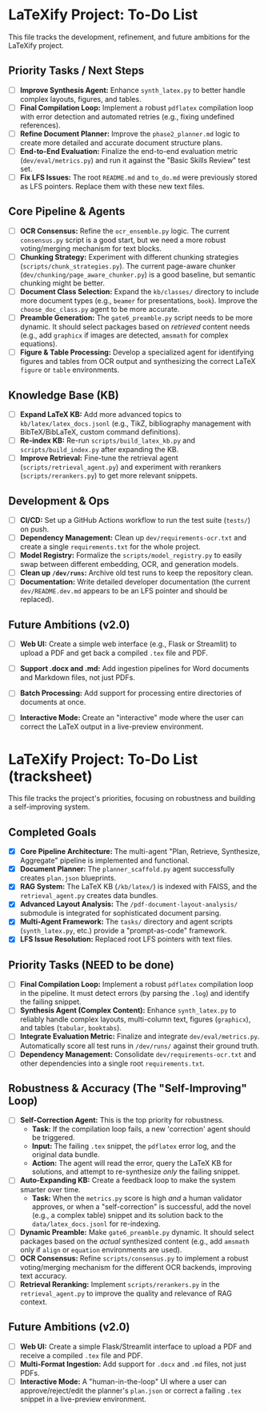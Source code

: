 # LaTeXify Project: To-Do List

This file tracks the development, refinement, and future ambitions for the LaTeXify project.

## Priority Tasks / Next Steps

-   [ ] **Improve Synthesis Agent:** Enhance `synth_latex.py` to better handle complex layouts, figures, and tables.
-   [ ] **Final Compilation Loop:** Implement a robust `pdflatex` compilation loop with error detection and automated retries (e.g., fixing undefined references).
-   [ ] **Refine Document Planner:** Improve the `phase2_planner.md` logic to create more detailed and accurate document structure plans.
-   [ ] **End-to-End Evaluation:** Finalize the end-to-end evaluation metric (`dev/eval/metrics.py`) and run it against the "Basic Skills Review" test set.
-   [ ] **Fix LFS Issues:** The root `README.md` and `to_do.md` were previously stored as LFS pointers. Replace them with these new text files.

## Core Pipeline & Agents

-   [ ] **OCR Consensus:** Refine the `ocr_ensemble.py` logic. The current `consensus.py` script is a good start, but we need a more robust voting/merging mechanism for text blocks.
-   [ ] **Chunking Strategy:** Experiment with different chunking strategies (`scripts/chunk_strategies.py`). The current page-aware chunker (`dev/chunking/page_aware_chunker.py`) is a good baseline, but semantic chunking might be better.
-   [ ] **Document Class Selection:** Expand the `kb/classes/` directory to include more document types (e.g., `beamer` for presentations, `book`). Improve the `choose_doc_class.py` agent to be more accurate.
-   [ ] **Preamble Generation:** The `gate6_preamble.py` script needs to be more dynamic. It should select packages based on *retrieved* content needs (e.g., add `graphicx` if images are detected, `amsmath` for complex equations).
-   [ ] **Figure & Table Processing:** Develop a specialized agent for identifying figures and tables from OCR output and synthesizing the correct LaTeX `figure` or `table` environments.

## Knowledge Base (KB)

-   [ ] **Expand LaTeX KB:** Add more advanced topics to `kb/latex/latex_docs.jsonl` (e.g., TikZ, bibliography management with BibTeX/BibLaTeX, custom command definitions).
-   [ ] **Re-index KB:** Re-run `scripts/build_latex_kb.py` and `scripts/build_index.py` after expanding the KB.
-   [ ] **Improve Retrieval:** Fine-tune the retrieval agent (`scripts/retrieval_agent.py`) and experiment with rerankers (`scripts/rerankers.py`) to get more relevant snippets.

## Development & Ops

-   [ ] **CI/CD:** Set up a GitHub Actions workflow to run the test suite (`tests/`) on push.
-   [ ] **Dependency Management:** Clean up `dev/requirements-ocr.txt` and create a single `requirements.txt` for the whole project.
-   [ ] **Model Registry:** Formalize the `scripts/model_registry.py` to easily swap between different embedding, OCR, and generation models.
-   [ ] **Clean up `/dev/runs`:** Archive old test runs to keep the repository clean.
-   [ ] **Documentation:** Write detailed developer documentation (the current `dev/README.dev.md` appears to be an LFS pointer and should be replaced).

## Future Ambitions (v2.0)

-   [ ] **Web UI:** Create a simple web interface (e.g., Flask or Streamlit) to upload a PDF and get back a compiled `.tex` file and PDF.
-   [ ] **Support .docx and .md:** Add ingestion pipelines for Word documents and Markdown files, not just PDFs.
-   [ ] **Batch Processing:** Add support for processing entire directories of documents at once.
-   [ ] **Interactive Mode:** Create an "interactive" mode where the user can correct the LaTeX output in a live-preview environment.





# LaTeXify Project: To-Do List (tracksheet)

This file tracks the project's priorities, focusing on robustness and building a self-improving system.

## Completed Goals

-   [x] **Core Pipeline Architecture:** The multi-agent "Plan, Retrieve, Synthesize, Aggregate" pipeline is implemented and functional.
-   [x] **Document Planner:** The `planner_scaffold.py` agent successfully creates `plan.json` blueprints.
-   [x] **RAG System:** The LaTeX KB (`/kb/latex/`) is indexed with FAISS, and the `retrieval_agent.py` creates data bundles.
-   [x] **Advanced Layout Analysis:** The `/pdf-document-layout-analysis/` submodule is integrated for sophisticated document parsing.
-   [x] **Multi-Agent Framework:** The `tasks/` directory and agent scripts (`synth_latex.py`, etc.) provide a "prompt-as-code" framework.
-   [x] **LFS Issue Resolution:** Replaced root LFS pointers with text files.

## Priority Tasks (NEED to be done)

-   [ ] **Final Compilation Loop:** Implement a robust `pdflatex` compilation loop in the pipeline. It must detect errors (by parsing the `.log`) and identify the failing snippet.
-   [ ] **Synthesis Agent (Complex Content):** Enhance `synth_latex.py` to reliably handle complex layouts, multi-column text, figures (`graphicx`), and tables (`tabular`, `booktabs`).
-   [ ] **Integrate Evaluation Metric:** Finalize and integrate `dev/eval/metrics.py`. Automatically score all test runs in `/dev/runs/` against their ground truth.
-   [ ] **Dependency Management:** Consolidate `dev/requirements-ocr.txt` and other dependencies into a single root `requirements.txt`.

## Robustness & Accuracy (The "Self-Improving" Loop)

-   [ ] **Self-Correction Agent:** This is the top priority for robustness.
    -   **Task:** If the compilation loop fails, a new 'correction' agent should be triggered.
    -   **Input:** The failing `.tex` snippet, the `pdflatex` error log, and the original data bundle.
    -   **Action:** The agent will read the error, query the LaTeX KB for solutions, and attempt to re-synthesize *only* the failing snippet.
-   [ ] **Auto-Expanding KB:** Create a feedback loop to make the system smarter over time.
    -   **Task:** When the `metrics.py` score is high *and* a human validator approves, or when a "self-correction" is successful, add the novel (e.g., a complex table) snippet and its solution back to the `data/latex_docs.jsonl` for re-indexing.
-   [ ] **Dynamic Preamble:** Make `gate6_preamble.py` dynamic. It should select packages based on the *actual* synthesized content (e.g., add `amsmath` only if `align` or `equation` environments are used).
-   [ ] **OCR Consensus:** Refine `scripts/consensus.py` to implement a robust voting/merging mechanism for the different OCR backends, improving text accuracy.
-   [ ] **Retrieval Reranking:** Implement `scripts/rerankers.py` in the `retrieval_agent.py` to improve the quality and relevance of RAG context.

## Future Ambitions (v2.0)

-   [ ] **Web UI:** Create a simple Flask/Streamlit interface to upload a PDF and receive a compiled `.tex` file and PDF.
-   [ ] **Multi-Format Ingestion:** Add support for `.docx` and `.md` files, not just PDFs.
-   [ ] **Interactive Mode:** A "human-in-the-loop" UI where a user can approve/reject/edit the planner's `plan.json` or correct a failing `.tex` snippet in a live-preview environment.

